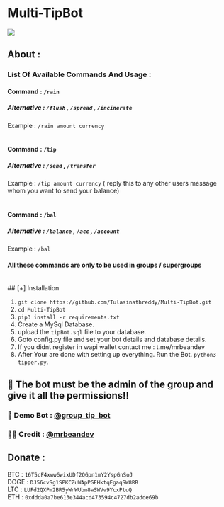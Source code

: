 # Multi-TipBot

<img src="https://cryptoearn.work/logo.png"> <br>

## About :

### List Of Available Commands And Usage :

#### Command : `/rain`
##### Alternative : `/flush` , `/spread` , `/incinerate`
Example : `/rain amount currency` <br><br>


#### Command : `/tip`
##### Alternative : `/send` , `/transfer`
Example : `/tip amount currency` ( reply this to any other users message whom you want to send your balance) <br><br>


#### Command : `/bal`
##### Alternative : `/balance` , `/acc` , `/account`
Example : `/bal`

#### All these commands are only to be used in groups / supergroups
<br>
## [+] Installation

1. `git clone https://github.com/Tulasinathreddy/Multi-TipBot.git`
2. `cd Multi-TipBot`
3. `pip3 install -r requirements.txt`
4. Create a MySql Database.
5. upload the `tipBot.sql` file to your database.
4. Goto config.py file and set your bot details and database details.
5. If you didnt register in wapi wallet contact me : t.me/mrbeandev
5. After Your are done with setting up everything. Run the Bot. `python3 tipper.py`.

## 🚫 The bot must be the admin of the group and give it all the permissions!!

### 🤖 Demo Bot : [@group_tip_bot](https://t.me/group_tip_bot)
### 👨‍💻 Credit : [@mrbeandev](https://t.me/mrbeandev)

## Donate :

BTC : `16T5cF4xww6wixUDf2QGpn1mY2YspGnSoJ`<br>
DOGE : `DJ56cvSg1SPKCZuWApPGEHktqEgaqSW8RB`<br>
LTC : `LUFd2QXPm2BR5yWnWUbm8wSWVv9YcxPtuQ`<br>
ETH : `0xddda0a7be613e344acd473594c4727db2adde69b`

